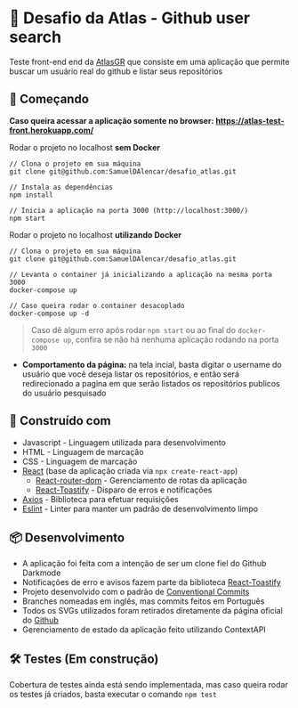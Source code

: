 # 🚛 Desafio da Atlas - Github user search

Teste front-end end da [AtlasGR](https://www.atlasgr.com.br/) que consiste em uma aplicação que permite buscar um usuário real do github e listar seus repositórios

## 🚀 Começando

**Caso queira acessar a aplicação somente no browser: https://atlas-test-front.herokuapp.com/**

Rodar o projeto no localhost **sem Docker**

```
// Clona o projeto em sua máquina
git clone git@github.com:SamuelDAlencar/desafio_atlas.git

// Instala as dependências
npm install

// Inicia a aplicação na porta 3000 (http://localhost:3000/)
npm start
```

Rodar o projeto no localhost **utilizando Docker**

```
// Clona o projeto em sua máquina
git clone git@github.com:SamuelDAlencar/desafio_atlas.git

// Levanta o container já inicializando a aplicação na mesma porta 3000
docker-compose up

// Caso queira rodar o container desacoplado
docker-compose up -d
```

> Caso dê algum erro após rodar `npm start` ou ao final do `docker-compose up`, confira se não há nenhuma aplicação rodando na porta `3000` 

- **Comportamento da página:** na tela incial, basta digitar o username do usuário que você deseja listar os repositórios, e então será redirecionado a pagina em que serão listados os repositórios publicos do usuário pesquisado

## 🧰 Construído com

- Javascript - Linguagem utilizada para desenvolvimento
- HTML - Linguagem de marcação
- CSS - Linguagem de marcação
- [React](https://www.npmjs.com/package/react) (base da aplicação criada via `npx create-react-app`)
  - [React-router-dom](https://www.npmjs.com/package/react-router-dom) - Gerenciamento de rotas da aplicação
  - [React-Toastify](https://www.npmjs.com/package/react-toastify) - Disparo de erros e notificações
- [Axios](https://www.npmjs.com/package/axios) - Biblioteca para efetuar requisições
- [Eslint](https://www.npmjs.com/package/eslint) - Linter para manter um padrão de desenvolvimento limpo

## 📦 Desenvolvimento

- A aplicação foi feita com a intenção de ser um clone fiel do Github Darkmode
- Notificações de erro e avisos fazem parte da biblioteca [React-Toastify](https://www.npmjs.com/package/react-toastify)
- Projeto desenvolvido com o padrão de [Conventional Commits](https://www.conventionalcommits.org/en/v1.0.0/)
- Branches nomeadas em inglês, mas commits feitos em Português
- Todos os SVGs utilizados foram retirados diretamente da página oficial do [Github](https://github.com/)
- Gerenciamento de estado da aplicação feito utilizando ContextAPI

## 🛠 Testes (Em construção)

Cobertura de testes ainda está sendo implementada, mas caso queira rodar os testes já criados, basta executar o comando `npm test`
